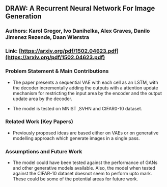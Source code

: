 ## DRAW: A Recurrent Neural Network For Image Generation
### Authors: Karol Gregor, Ivo Danihelka, Alex Graves, Danilo Jimenez Rezende, Daan Wierstra 
### Link: [https://arxiv.org/pdf/1502.04623.pdf](https://arxiv.org/pdf/1502.04623.pdf)

### Problem Statement & Main Contributions
- The paper presents a sequential VAE with each cell as an LSTM, with the decoder incrementally adding the outputs with a attention update mechanism for restricting the input area by the encoder and the output update area by the decoder. 

- The model is tested on MNIST ,SVHN and CIFAR0-10 dataset.

### Related Work (Key Papers)
- Previously proposed ideas are based either on VAEs or on generative modelling approach which generate images in a single pass. 

### Assumptions and Future Work
- The model could have been tested against the performance of GANs and other generative models available. Also, the model when tested against the CIFAR-10 dataset doesnot seem to perform upto mark. These could be some of the potential areas for future work. 
